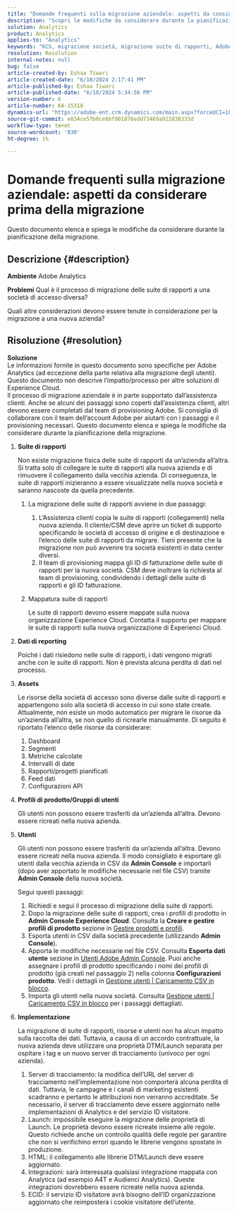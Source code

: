 ```yaml
---
title: "Domande frequenti sulla migrazione aziendale: aspetti da considerare prima della migrazione"
description: "Scopri le modifiche da considerare durante la pianificazione della migrazione aziendale."
solution: Analytics
product: Analytics
applies-to: "Analytics"
keywords: "KCS, migrazione società, migrazione suite di rapporti, Adobe Analytics, Admin Console, domande frequenti, nuova società, provisioning, CSM, team account Adobe, domande frequenti"
resolution: Resolution
internal-notes: null
bug: false
article-created-by: Eshaa Tiwari
article-created-date: "6/10/2024 2:17:41 PM"
article-published-by: Eshaa Tiwari
article-published-date: "6/10/2024 5:34:56 PM"
version-number: 6
article-number: KA-15318
dynamics-url: "https://adobe-ent.crm.dynamics.com/main.aspx?forceUCI=1&pagetype=entityrecord&etn=knowledgearticle&id=7cf13a30-3427-ef11-840a-00224803cdc1"
source-git-commit: e034ce5fb0ce6bf801876edd73469a921838333d
workflow-type: tm+mt
source-wordcount: '830'
ht-degree: 1%

---
```


# Domande frequenti sulla migrazione aziendale: aspetti da considerare prima della migrazione


Questo documento elenca e spiega le modifiche da considerare durante la pianificazione della migrazione.



## Descrizione {#description}


<b>Ambiente</b>
Adobe Analytics

<b>Problemi</b>
Qual è il processo di migrazione delle suite di rapporti a una società di accesso diversa?

Quali altre considerazioni devono essere tenute in considerazione per la migrazione a una nuova azienda?


## Risoluzione {#resolution}


<b>Soluzione</b>
<br>Le informazioni fornite in questo documento sono specifiche per Adobe Analytics (ad eccezione della parte relativa alla migrazione degli utenti). Questo documento non descrive l’impatto/processo per altre soluzioni di Experience Cloud.<br>
Il processo di migrazione aziendale è in parte supportato dall’assistenza clienti. Anche se alcuni dei passaggi sono coperti dall’assistenza clienti, altri devono essere completati dal team di provisioning Adobe. Si consiglia di collaborare con il team dell’account Adobe per aiutarti con i passaggi e il provisioning necessari. Questo documento elenca e spiega le modifiche da considerare durante la pianificazione della migrazione.

1. <b>Suite di rapporti</b>

   Non esiste migrazione fisica delle suite di rapporti da un’azienda all’altra. Si tratta solo di collegare le suite di rapporti alla nuova azienda e di rimuovere il collegamento dalla vecchia azienda. Di conseguenza, le suite di rapporti inizieranno a essere visualizzate nella nuova società e saranno nascoste da quella precedente.

   1. La migrazione delle suite di rapporti avviene in due passaggi:

      1. L’Assistenza clienti copia le suite di rapporti (collegamenti) nella nuova azienda. Il cliente/CSM deve aprire un ticket di supporto specificando le società di accesso di origine e di destinazione e l’elenco delle suite di rapporti da migrare. Tieni presente che la migrazione non può avvenire tra società esistenti in data center diversi.
      2. Il team di provisioning mappa gli ID di fatturazione delle suite di rapporti per la nuova società. CSM deve inoltrare la richiesta al team di provisioning, condividendo i dettagli delle suite di rapporti e gli ID fatturazione.


   2. Mappatura suite di rapporti

      Le suite di rapporti devono essere mappate sulla nuova organizzazione Experience Cloud. Contatta il supporto per mappare le suite di rapporti sulla nuova organizzazione di Experienci Cloud.


2. <b>Dati di reporting</b>

   Poiché i dati risiedono nelle suite di rapporti, i dati vengono migrati anche con le suite di rapporti. Non è prevista alcuna perdita di dati nel processo.


3. <b>Assets</b>

   Le risorse della società di accesso sono diverse dalle suite di rapporti e appartengono solo alla società di accesso in cui sono state create. Attualmente, non esiste un modo automatico per migrare le risorse da un’azienda all’altra, se non quello di ricrearle manualmente. Di seguito è riportato l’elenco delle risorse da considerare:

   1. Dashboard
   2. Segmenti
   3. Metriche calcolate
   4. Intervalli di date
   5. Rapporti/progetti pianificati
   6. Feed dati
   7. Configurazioni API


4. <b>Profili di prodotto/Gruppi di utenti</b>

   Gli utenti non possono essere trasferiti da un’azienda all’altra. Devono essere ricreati nella nuova azienda.


5. <b>Utenti</b>

   Gli utenti non possono essere trasferiti da un’azienda all’altra. Devono essere ricreati nella nuova azienda. Il modo consigliato è esportare gli utenti dalla vecchia azienda in CSV da <b>Admin Console</b> e importarli (dopo aver apportato le modifiche necessarie nel file CSV) tramite <b>Admin Console</b> della nuova società.



   Segui questi passaggi:

   1. Richiedi e segui il processo di migrazione della suite di rapporti.
   2. Dopo la migrazione delle suite di rapporti, crea i profili di prodotto in <b>Admin Console Experience Cloud</b>. Consulta la <b>Creare e gestire profili di prodotto</b> sezione in [Gestire prodotti e profili](https://helpx.adobe.com/in/enterprise/using/manage-products-and-profiles.html).
   3. Esporta utenti in CSV dalla società precedente (utilizzando <b>Admin Console</b>).
   4. Apporta le modifiche necessarie nel file CSV. Consulta <b>Esporta dati utente</b> sezione in [Utenti Adobe Admin Console](https://helpx.adobe.com/in/enterprise/using/users.html). Puoi anche assegnare i profili di prodotto specificando i nomi dei profili di prodotto (già creati nel passaggio 2) nella colonna <b>Configurazioni prodotto</b>. Vedi i dettagli in [Gestione utenti | Caricamento CSV in blocco](https://helpx.adobe.com/in/enterprise/using/bulk-upload-users.html).
   5. Importa gli utenti nella nuova società. Consulta [Gestione utenti | Caricamento CSV in blocco](https://helpx.adobe.com/in/enterprise/using/bulk-upload-users.html) per i passaggi dettagliati.


6. <b>Implementazione</b>

   La migrazione di suite di rapporti, risorse e utenti non ha alcun impatto sulla raccolta dei dati. Tuttavia, a causa di un accordo contrattuale, la nuova azienda deve utilizzare una proprietà DTM/Launch separata per ospitare i tag e un nuovo server di tracciamento (univoco per ogni azienda).

   1. Server di tracciamento: la modifica dell’URL del server di tracciamento nell’implementazione non comporterà alcuna perdita di dati. Tuttavia, le campagne e i canali di marketing esistenti scadranno e pertanto le attribuzioni non verranno accreditate. Se necessario, il server di tracciamento deve essere aggiornato nelle implementazioni di Analytics e del servizio ID visitatore.
   2. Launch: impossibile eseguire la migrazione delle proprietà di Launch. Le proprietà devono essere ricreate insieme alle regole. Questo richiede anche un controllo qualità delle regole per garantire che non si verifichino errori quando le librerie vengono spostate in produzione.
   3. HTML: il collegamento alle librerie DTM/Launch deve essere aggiornato.
   4. Integrazioni: sarà interessata qualsiasi integrazione mappata con Analytics (ad esempio A4T e Audienci Analytics). Queste integrazioni dovrebbero essere ricreate nella nuova azienda.
   5. ECID: il servizio ID visitatore avrà bisogno dell’ID organizzazione aggiornato che reimposterà i cookie visitatore dell’utente.

